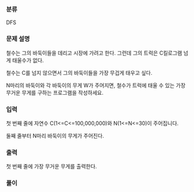 ### 분류

DFS

### 문제 설명

<p>
철수는 그의 바둑이들을 데리고 시장에 가려고 한다. 그런데 그의 트럭은 C킬로그램 넘게 태울수가 없다.

철수는 C를 넘지 않으면서 그의 바둑이들을 가장 무겁게 태우고 싶다.

N마리의 바둑이와 각 바둑이의 무게 W가 주어지면, 철수가 트럭에 태울 수 있는 가장 무거운 무게를 구하는 프로그램을 작성하세요.
</p>


### 입력

 <p>첫 번째 줄에 자연수 C(1<=C<=100,000,000)와 N(1<=N<=30)이 주어집니다.

둘째 줄부터 N마리 바둑이의 무게가 주어진다.</p>

### 출력

 <p>첫 번째 줄에 가장 무거운 무게를 출력한다.</p>

### 풀이 

<p>

</p>
